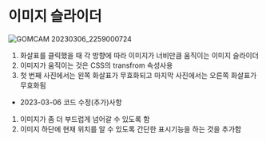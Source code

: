 # 이미지 슬라이더
![GOMCAM 20230306_2259000724](https://user-images.githubusercontent.com/103127767/223131157-4adafd0b-d51c-4a71-aca6-5c23aad0ad84.gif)

1. 화살표를 클릭했을 때 각 방향에 따라 이미지가 너비만큼 움직이는 이미지 슬라이더
2. 이미지가 움직이는 것은 CSS의 transfrom 속성사용
3. 첫 번째 사진에서는 왼쪽 화살표가 무효화되고 마지막 사진에서는 오른쪽 화살표가 무효화됨

- 2023-03-06 코드 수정(추가)사항
1. 이미지가 좀 더 부드럽게 넘어갈 수 있도록 함
2. 이미지 하단에 현재 위치를 알 수 있도록 간단한 표시기능을 하는 것을 추가함
